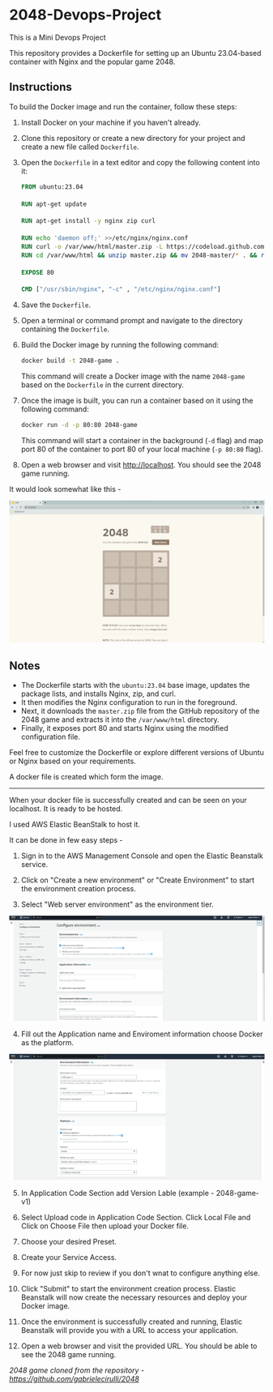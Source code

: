 # 2048-Devops-Project
This is a Mini Devops Project 

This repository provides a Dockerfile for setting up an Ubuntu 23.04-based container with Nginx and the popular game 2048.

## Instructions

To build the Docker image and run the container, follow these steps:

1. Install Docker on your machine if you haven't already.
2. Clone this repository or create a new directory for your project and create a new file called `Dockerfile`.
3. Open the `Dockerfile` in a text editor and copy the following content into it:

   ```dockerfile
   FROM ubuntu:23.04
   
   RUN apt-get update
   
   RUN apt-get install -y nginx zip curl
   
   RUN echo 'daemon off;' >>/etc/nginx/nginx.conf
   RUN curl -o /var/www/html/master.zip -L https://codeload.github.com/gabrielecirulli/2048/zip/master
   RUN cd /var/www/html && unzip master.zip && mv 2048-master/* . && rm -rf 2048-master master.zip
   
   EXPOSE 80
   
   CMD ["/usr/sbin/nginx", "-c" , "/etc/nginx/nginx.conf"]
   ```

4. Save the `Dockerfile`.
5. Open a terminal or command prompt and navigate to the directory containing the `Dockerfile`.
6. Build the Docker image by running the following command:

   ```bash
   docker build -t 2048-game .
   ```

   This command will create a Docker image with the name `2048-game` based on the `Dockerfile` in the current directory.

7. Once the image is built, you can run a container based on it using the following command:

   ```bash
   docker run -d -p 80:80 2048-game
   ```

   This command will start a container in the background (`-d` flag) and map port 80 of the container to port 80 of your local machine (`-p 80:80` flag).

8. Open a web browser and visit [http://localhost](http://localhost). You should see the 2048 game running.

It would look somewhat like this - 

![Localhost](Images/image-1.png)


## Notes

- The Dockerfile starts with the `ubuntu:23.04` base image, updates the package lists, and installs Nginx, zip, and curl.
- It then modifies the Nginx configuration to run in the foreground.
- Next, it downloads the `master.zip` file from the GitHub repository of the 2048 game and extracts it into the `/var/www/html` directory.
- Finally, it exposes port 80 and starts Nginx using the modified configuration file.

Feel free to customize the Dockerfile or explore different versions of Ubuntu or Nginx based on your requirements.

A docker file is created which form the image.

---

When your docker file is successfully created and can be seen on your localhost. It is ready to be hosted.

I used AWS Elastic BeanStalk to host it.

It can be done in few easy steps - 

1. Sign in to the AWS Management Console and open the Elastic Beanstalk service.

2. Click on "Create a new environment" or "Create Environment" to start the environment creation process.

3. Select "Web server environment" as the environment tier.

![ConfigureEnviroment](Images/image.png)

4. Fill out the Application name and Enviroment information  choose Docker as the platform.

![EnvInfo](Images/image-2.png)

5. In Application Code Section add Version Lable (example - 2048-game-v1)

6. Select Upload code in Application Code Section. Click Local File and Click on Choose File then upload your Docker file.

7. Choose your desired Preset.

8. Create your Service Access.

9. For now just skip to review if you don't wnat to configure anything else.

10. Click "Submit" to start the environment creation process. Elastic Beanstalk will now create the necessary resources and deploy your Docker image.

11. Once the environment is successfully created and running, Elastic Beanstalk will provide you with a URL to access your application.

12. Open a web browser and visit the provided URL. You should be able to see the 2048 game running. 





*2048 game cloned from the repository - https://github.com/gabrielecirulli/2048*


